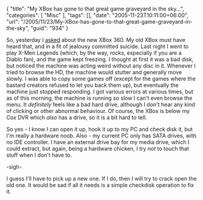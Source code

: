 {
	"title": "My XBox has gone to that great game graveyard in the sky...",
	"categories": [
		"Misc"
	],
	"tags": [],
	"date": "2005-11-23T10:11:00+06:00",
	"url": "/2005/11/23/My-XBox-has-gone-to-that-great-game-graveyard-in-the-sky",
	"guid": "934"
}

So, yesterday I <a href="http://ray.camdenfamily.com/index.cfm/2005/11/22/XBox-360--Did-you-buy-one">asked</a> about the new XBox 360. My old XBox must have heard that, and in a fit of jealousy committed suicide. Last night I went to play X-Men Legends (which, by the way, rocks, especially if you are a Diablo fan), and the game kept freezing. I thought at first it was a bad disk, but noticed the machine was acting weird without any disc in it. Whenever I tried to browse the HD, the machine would stutter and generally move slowly. I was able to copy some games off (except for the games where the bastard creators refused to let you back them up), but eventually the machine just stopped responding. I got various errors at various times, but as of this morning, the machine is running so slow I can't even browse the menu. It <i>definitely</i> feels like a bad hard drive, although I don't hear any kind of clicking or other abnormal behaviour. Of course, the XBox is below my Cox DVR which <i>also</i> has a drive, so it is a bit hard to tell. 

So yes - I know I can open it up, hook it up to my PC and check disk it, but I'm really a hardware noob. Also - my current PC only has SATA drives, with no IDE controller. I have an external drive bay for my media drive, which I could extract, but again, being a hardware chicken, I try <i>not</i> to touch that stuff when I don't have to.

-sigh-

I guess I'll have to pick up a new one. If I do, then I will try to crack open the old one. It would be sad if all it needs is a simple checkdisk operation to fix it.